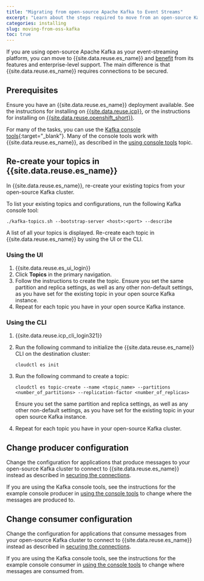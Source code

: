 ```yaml
---
title: "Migrating from open-source Apache Kafka to Event Streams"
excerpt: "Learn about the steps required to move from an open-source Kafka implementation to using Event Streams."
categories: installing
slug: moving-from-oss-kafka
toc: true
---
```


If you are using open-source Apache Kafka as your event-streaming platform, you can move to {{site.data.reuse.es_name}} and [benefit](../../about/overview/) from its features and enterprise-level support. The main difference is that {{site.data.reuse.es_name}} requires connections to be secured.

## Prerequisites

Ensure you have an {{site.data.reuse.es_name}} deployment available. See the instructions for installing on [{{site.data.reuse.icp}}](../../installing/installing/), or the instructions for installing on [{{site.data.reuse.openshift_short}}](../../installing/installing-openshift).

For many of the tasks, you can use the [Kafka console tools](https://kafka.apache.org/quickstart){:target="_blank"}. Many of the console tools work with {{site.data.reuse.es_name}}, as described in the [using console tools](../../getting-started/using-kafka-console-tools/) topic.

## Re-create your topics in {{site.data.reuse.es_name}}

In {{site.data.reuse.es_name}}, re-create your existing topics from your open-source Kafka cluster.

To list your existing topics and configurations, run the following Kafka console tool:

`./kafka-topics.sh --bootstrap-server <host>:<port> --describe`

A list of all your topics is displayed. Re-create each topic in {{site.data.reuse.es_name}} by using the UI or the CLI.

### Using the UI

1. {{site.data.reuse.es_ui_login}}
2. Click **Topics** in the primary navigation.
3. Follow the instructions to create the topic. Ensure you set the same partition and replica settings, as well as any other non-default settings, as you have set for the existing topic in your open source Kafka instance.
4. Repeat for each topic you have in your open source Kafka instance.

### Using the CLI

1. {{site.data.reuse.icp_cli_login321}}
2. Run the following command to initialize the {{site.data.reuse.es_name}} CLI on the destination cluster:

   `cloudctl es init`

3. Run the following command to create a topic:

   `cloudctl es topic-create --name <topic_name> --partitions <number_of_partitions> --replication-factor <number_of_replicas>`

    Ensure you set the same partition and replica settings, as well as any other non-default settings, as you have set for the existing topic in your open source Kafka instance.
4. Repeat for each topic you have in your open-source Kafka cluster.

## Change producer configuration

Change the configuration for applications that produce messages to your open-source Kafka cluster to connect to {{site.data.reuse.es_name}} instead as described in [securing the connections](../../getting-started/client/#securing-the-connection).

If you are using the Kafka console tools, see the instructions for the example console producer in [using the console tools](../../getting-started/using-kafka-console-tools/#using-the-console-tools-with-ibm-event-streams) to change where the messages are produced to.

## Change consumer configuration

Change the configuration for applications that consume messages from your open-source Kafka cluster to connect to {{site.data.reuse.es_name}} instead as described in [securing the connections](../../getting-started/client/#securing-the-connection).

If you are using the Kafka console tools, see the instructions for the example console consumer in [using the console tools](../../getting-started/using-kafka-console-tools/#using-the-console-tools-with-ibm-event-streams) to change where messages are consumed from.
